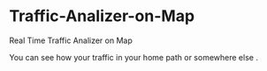 # Traffic-Analizer-on-Map
Real Time Traffic Analizer on Map

You can see how your traffic in your home path or somewhere else .

